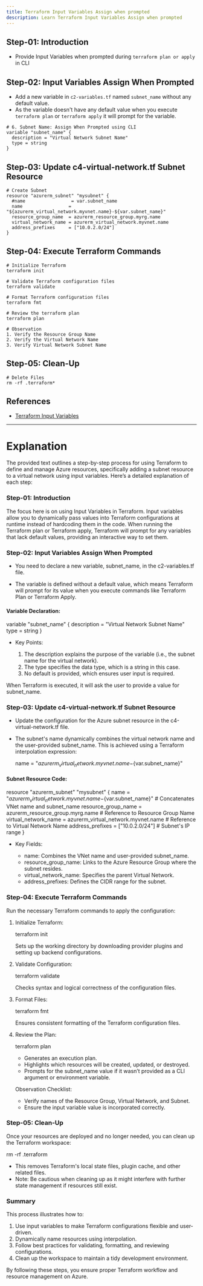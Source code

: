 ```yaml
---
title: Terraform Input Variables Assign when prompted
description: Learn Terraform Input Variables Assign when prompted
---
```


## Step-01: Introduction
- Provide Input Variables when prompted during `terraform plan or apply` in CLI

## Step-02: Input Variables Assign When Prompted
- Add a new variable in `c2-variables.tf` named `subnet_name` without any default value. 
- As the variable doesn't have any default value when you execute `terraform plan` or `terraform apply` it will prompt for the variable. 
```t
# 6. Subnet Name: Assign When Prompted using CLI
variable "subnet_name" {
  description = "Virtual Network Subnet Name"
  type = string 
}
```

## Step-03: Update c4-virtual-network.tf Subnet Resource
```t
# Create Subnet
resource "azurerm_subnet" "mysubnet" {
  #name                 = var.subnet_name
  name                 = "${azurerm_virtual_network.myvnet.name}-${var.subnet_name}"
  resource_group_name  = azurerm_resource_group.myrg.name
  virtual_network_name = azurerm_virtual_network.myvnet.name
  address_prefixes     = ["10.0.2.0/24"]
}
```

## Step-04: Execute Terraform Commands
```t
# Initialize Terraform
terraform init

# Validate Terraform configuration files
terraform validate

# Format Terraform configuration files
terraform fmt

# Review the terraform plan
terraform plan

# Observation
1. Verify the Resource Group Name
2. Verify the Virtual Network Name
3. Verify Virtual Network Subnet Name
```

## Step-05: Clean-Up
```t
# Delete Files
rm -rf .terraform*
```

## References
- [Terraform Input Variables](https://www.terraform.io/docs/language/values/variables.html)

-----------------------------------------------------------------------------------------------------------------------------------------

# Explanation

The provided text outlines a step-by-step process for using Terraform to define and manage Azure resources, specifically adding a subnet resource to a virtual network using input variables. Here’s a detailed explanation of each step:

### Step-01: Introduction

The focus here is on using Input Variables in Terraform. Input variables allow you to dynamically pass values into Terraform configurations at runtime instead of hardcoding them in the code. When running the Terraform plan or Terraform apply, Terraform will prompt for any variables that lack default values, providing an interactive way to set them.

### Step-02: Input Variables Assign When Prompted

- You need to declare a new variable, subnet_name, in the c2-variables.tf file.
    
- The variable is defined without a default value, which means Terraform will prompt for its value when you execute commands like Terraform Plan or Terraform Apply.

#### Variable Declaration:

variable "subnet_name" {
  description = "Virtual Network Subnet Name"
  type        = string
}

- Key Points:

  1. The description explains the purpose of the variable (i.e., the subnet name for the virtual network).
  2. The type specifies the data type, which is a string in this case.
  3. No default is provided, which ensures user input is required.

When Terraform is executed, it will ask the user to provide a value for subnet_name.

### Step-03: Update c4-virtual-network.tf Subnet Resource

- Update the configuration for the Azure subnet resource in the c4-virtual-network.tf file.  
- The subnet's name dynamically combines the virtual network name and the user-provided subnet_name. This is achieved using a Terraform interpolation expression: 
  
  name = "${azurerm_virtual_network.myvnet.name}-${var.subnet_name}"
  
#### Subnet Resource Code:

resource "azurerm_subnet" "mysubnet" {
  name                 = "${azurerm_virtual_network.myvnet.name}-${var.subnet_name}" # Concatenates VNet name and subnet_name
  resource_group_name  = azurerm_resource_group.myrg.name   # Reference to Resource Group Name
  virtual_network_name = azurerm_virtual_network.myvnet.name # Reference to Virtual Network Name
  address_prefixes     = ["10.0.2.0/24"]                    # Subnet's IP range
}

- Key Fields:

   - name: Combines the VNet name and user-provided subnet_name.
  - resource_group_name: Links to the Azure Resource Group where the subnet resides.
  - virtual_network_name: Specifies the parent Virtual Network.
  - address_prefixes: Defines the CIDR range for the subnet.

### Step-04: Execute Terraform Commands

Run the necessary Terraform commands to apply the configuration:

1. Initialize Terraform:
   
   terraform init
   
   Sets up the working directory by downloading provider plugins and setting up backend configurations.

2. Validate Configuration:
   
   terraform validate
   
   Checks syntax and logical correctness of the configuration files.

3. Format Files:
   
   terraform fmt
   
   Ensures consistent formatting of the Terraform configuration files.

4. Review the Plan:
   
   terraform plan
   
   - Generates an execution plan.
   - Highlights which resources will be created, updated, or destroyed.
   - Prompts for the subnet_name value if it wasn’t provided as a CLI argument or environment variable.

   Observation Checklist:
 
   - Verify names of the Resource Group, Virtual Network, and Subnet.
   - Ensure the input variable value is incorporated correctly.

### Step-05: Clean-Up

Once your resources are deployed and no longer needed, you can clean up the Terraform workspace:

rm -rf .terraform

- This removes Terraform's local state files, plugin cache, and other related files.  
- Note: Be cautious when cleaning up as it might interfere with further state management if resources still exist.

### Summary

This process illustrates how to:

1. Use input variables to make Terraform configurations flexible and user-driven.
2. Dynamically name resources using interpolation.
3. Follow best practices for validating, formatting, and reviewing configurations.
4. Clean up the workspace to maintain a tidy development environment.

By following these steps, you ensure proper Terraform workflow and resource management on Azure.
